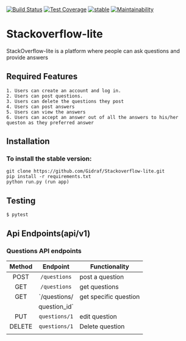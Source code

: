 [![Build Status](https://travis-ci.org/Gidraf/Stackoverflow-lite.svg?branch=get_questions)](https://travis-ci.org/Gidraf/Stackoverflow-lite)
[![Test Coverage](https://api.codeclimate.com/v1/badges/e01c4acdf982d57d2cfa/test_coverage)](https://codeclimate.com/github/Gidraf/Stackoverflow-lite/test_coverage)
[![stable](http://badges.github.io/stability-badges/dist/stable.svg)](http://github.com/badges/stability-badges)
[![Maintainability](https://api.codeclimate.com/v1/badges/e01c4acdf982d57d2cfa/maintainability)](https://codeclimate.com/github/Gidraf/Stackoverflow-lite/maintainability)

# Stackoverflow-lite
StackOverflow-lite is a platform where people can ask questions and provide answers


## Required Features
    1. Users can create an account and log in.
    2. Users can post questions.
    3. Users can delete the questions they post
    4. Users can post answers
    5. Users can view the answers
    6. Users can accept an answer out of all the answers to his/her queston as they preferred answer

## Installation

### To install the stable version:

```
git clone https://github.com/Gidraf/Stackoverflow-lite.git
pip install -r requirements.txt
python run.py (run app)
```
## Testing
```
$ pytest
```

## Api Endpoints(api/v1)
### Questions API endpoints


|Method | Endpoint     | Functionality       |
|:-----:|:------------:|---------------------|
|POST   | `/questions` | post a question     |
|GET    | `/questions` |  get questions      |     
|GET    | `/questions/ |get specific question|
|       |  question_id`|                     |
|PUT    | `questions/1`| edit question       |
|DELETE | `questions/1`| Delete question     |
|       |              |                     |
